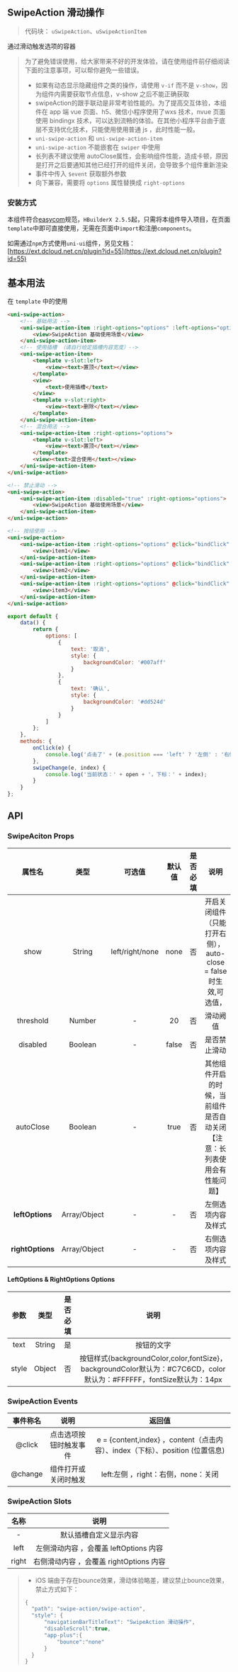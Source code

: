 ## SwipeAction 滑动操作

> 代码块： `uSwipeAction`、`uSwipeActionItem`

通过滑动触发选项的容器

> 为了避免错误使用，给大家带来不好的开发体验，请在使用组件前仔细阅读下面的注意事项，可以帮你避免一些错误。
>
> -   如果有动态显示隐藏组件之类的操作，请使用 `v-if` 而不是 `v-show`，因为组件内需要获取节点信息，v-show 之后不能正确获取
> -   swipeAction的跟手联动是非常考验性能的。为了提高交互体验，本组件在 app 端 vue 页面、h5、微信小程序使用了wxs 技术，nvue 页面使用 bindingx 技术，可以达到流畅的体验。在其他小程序平台由于底层不支持优化技术，只能使用使用普通 js ，此时性能一般。
> -   `uni-swipe-action` 和 `uni-swipe-action-item`
> -   `uni-swipe-action` 不能嵌套在 `swiper` 中使用
> -   长列表不建议使用 autoClose属性，会影响组件性能，造成卡顿，原因是打开之后要通知其他已经打开的组件关闭，会导致多个组件重新渲染
> -   事件中传入 `$event` 获取额外参数
> -   向下兼容，需要将 `options` 属性替换成 `right-options`

### 安装方式

本组件符合[easycom](https://uniapp.dcloud.io/collocation/pages?id=easycom)规范，`HBuilderX 2.5.5`起，只需将本组件导入项目，在页面`template`中即可直接使用，无需在页面中`import`和注册`components`。

如需通过`npm`方式使用`uni-ui`组件，另见文档：[https://ext.dcloud.net.cn/plugin?id=55](https://ext.dcloud.net.cn/plugin?id=55)

## 基本用法

在 `template` 中的使用

```html
<uni-swipe-action>
    <!-- 基础用法 -->
    <uni-swipe-action-item :right-options="options" :left-options="options" @click="onClick" @change="change">
        <view>SwipeAction 基础使用场景</view>
    </uni-swipe-action-item>
    <!-- 使用插槽 （请自行给定插槽内容宽度）-->
    <uni-swipe-action-item>
        <template v-slot:left>
            <view><text>置顶</text></view>
        </template>
        <view>
            <text>使用插槽</text>
        </view>
        <template v-slot:right>
            <view><text>删除</text></view>
        </template>
    </uni-swipe-action-item>
    <!-- 混合用法 -->
    <uni-swipe-action-item :right-options="options">
        <template v-slot:left>
            <view><text>置顶</text></view>
        </template>
        <view><text>混合使用</text></view>
    </uni-swipe-action-item>
</uni-swipe-action>

<!-- 禁止滑动 -->
<uni-swipe-action>
    <uni-swipe-action-item :disabled="true" :right-options="options">
        <view>SwipeAction 基础使用场景</view>
    </uni-swipe-action-item>
</uni-swipe-action>

<!-- 按组使用 -->
<uni-swipe-action>
    <uni-swipe-action-item :right-options="options" @click="bindClick" @change="swipeChange($event, index)">
        <view>item1</view>
    </uni-swipe-action-item>
    <uni-swipe-action-item :right-options="options" @click="bindClick" @change="swipeChange($event, index)">
        <view>item2</view>
    </uni-swipe-action-item>
    <uni-swipe-action-item :right-options="options" @click="bindClick" @change="swipeChange($event, index)">
        <view>item3</view>
    </uni-swipe-action-item>
</uni-swipe-action>
```

```javascript
export default {
    data() {
        return {
            options: [
                {
                    text: '取消',
                    style: {
                        backgroundColor: '#007aff'
                    }
                },
                {
                    text: '确认',
                    style: {
                        backgroundColor: '#dd524d'
                    }
                }
            ]
        };
    },
    methods: {
        onClick(e) {
            console.log('点击了' + (e.position === 'left' ? '左侧' : '右侧') + e.content.text + '按钮');
        },
        swipeChange(e, index) {
            console.log('当前状态：' + open + '，下标：' + index);
        }
    }
};
```

## API

### SwipeAciton Props

|      属性名      |     类型     |     可选值      | 默认值 | 是否必填 |                                   说明                                    |
| :--------------: | :----------: | :-------------: | :----: | :------: | :-----------------------------------------------------------------------: |
|       show       |    String    | left/right/none |  none  |    否    |     开启关闭组件（只能打开右侧），auto-close = false 时生效,可选值，      |
|    threshold     |    Number    |        -        |   20   |    否    |                                 滑动阙值                                  |
|     disabled     |   Boolean    |        -        | false  |    否    |                               是否禁止滑动                                |
|    autoClose     |   Boolean    |        -        |  true  |    否    | 其他组件开启的时候，当前组件是否自动关闭 【注意：长列表使用会有性能问题】 |
| **leftOptions**  | Array/Object |        -        |   -    |    否    |                            左侧选项内容及样式                             |
| **rightOptions** | Array/Object |        -        |   -    |    否    |                            右侧选项内容及样式                             |

#### LeftOptions & RightOptions Options

| 参数  |  类型  | 是否必填 |                                                         说明                                                         |
| :---: | :----: | :------: | :------------------------------------------------------------------------------------------------------------------: |
| text  | String |    是    |                                                      按钮的文字                                                      |
| style | Object |    否    | 按钮样式{backgroundColor,color,fontSize}，backgroundColor默认为：#C7C6CD，color默认为：#FFFFFF，fontSize默认为：14px |

### SwipeAction Events

| 事件称名 |          说明          |                                    返回值                                     |
| :------: | :--------------------: | :---------------------------------------------------------------------------: |
|  @click  | 点击选项按钮时触发事件 | e = {content,index} ，content（点击内容）、index（下标）、position (位置信息) |
| @change  |  组件打开或关闭时触发  |                      left:左侧 ，right：右侧，none：关闭                      |

### SwipeAction Slots

| 名称  |                  说明                   |
| :---: | :-------------------------------------: |
|   -   |         默认插槽自定义显示内容          |
| left  | 左侧滑动内容 ，会覆盖 leftOptions 内容  |
| right | 右侧滑动内容 ，会覆盖 rightOptions 内容 |

> -   iOS 端由于存在bounce效果，滑动体验略差，建议禁止bounce效果，禁止方式如下：
>
> ```javascript
> {
> 	"path": "swipe-action/swipe-action",
> 	"style": {
> 		"navigationBarTitleText": "SwipeAction 滑动操作",
> 		"disableScroll":true,
> 		"app-plus":{
> 			"bounce":"none"
> 		}
> 	}
> }
> ```
